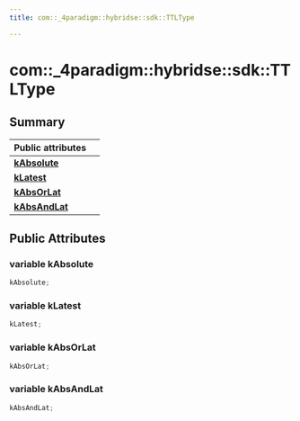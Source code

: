 ```yaml
---
title: com::_4paradigm::hybridse::sdk::TTLType

---
```

# com::_4paradigm::hybridse::sdk::TTLType



## Summary


| **Public attributes**|    |
| -------------- | -------------- |
| **[kAbsolute](/hybridse/usage/api/c++/Classes/enumcom_1_1__4paradigm_1_1hybridse_1_1sdk_1_1_t_t_l_type.md#variable-kabsolute)**|  |
| **[kLatest](/hybridse/usage/api/c++/Classes/enumcom_1_1__4paradigm_1_1hybridse_1_1sdk_1_1_t_t_l_type.md#variable-klatest)**|  |
| **[kAbsOrLat](/hybridse/usage/api/c++/Classes/enumcom_1_1__4paradigm_1_1hybridse_1_1sdk_1_1_t_t_l_type.md#variable-kabsorlat)**|  |
| **[kAbsAndLat](/hybridse/usage/api/c++/Classes/enumcom_1_1__4paradigm_1_1hybridse_1_1sdk_1_1_t_t_l_type.md#variable-kabsandlat)**|  |

## Public Attributes

### variable kAbsolute

```cpp
kAbsolute;
```


### variable kLatest

```cpp
kLatest;
```


### variable kAbsOrLat

```cpp
kAbsOrLat;
```


### variable kAbsAndLat

```cpp
kAbsAndLat;
```


